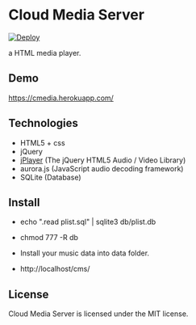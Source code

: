 # Cloud Media Server

[![Deploy](https://www.herokucdn.com/deploy/button.png)](https://heroku.com/deploy?template=https://github.com/yui0/cms)

a HTML media player.

## Demo

https://cmedia.herokuapp.com/

## Technologies

- HTML5 + css
- jQuery
- [jPlayer](http://jplayer.org/) (The jQuery HTML5 Audio / Video Library)
- aurora.js (JavaScript audio decoding framework)
- SQLite (Database)

## Install

- echo ".read plist.sql" | sqlite3 db/plist.db
- chmod 777 -R db

- Install your music data into data folder.
- http://localhost/cms/

## License

Cloud Media Server is licensed under the MIT license.
